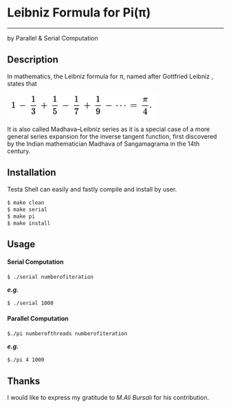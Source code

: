 # **Leibniz Formula for Pi(π)**

---
by Parallel & Serial Computation


Description
---

In mathematics, the Leibniz formula for π, named after Gottfried Leibniz ,
states that

![image](https://github.com/HarunGlec/LeibnizForPi/blob/master/formula.png)

It is also called Madhava–Leibniz series as it is a special case of a more general
series expansion for the inverse tangent function, first discovered by the Indian
mathematician Madhava of Sangamagrama in the 14th century.


Installation
---
Testa Shell can easily and fastly compile and install by user.

    $ make clean
	$ make serial
	$ make pi
	$ make install

Usage
---

#### **Serial Computation**
	$ ./serial numberofiteration

   ***e.g.***
   
    $ ./serial 1000
#### **Parallel Computation**
	$./pi numberofthreads numberofiteration

***e.g.***

	$./pi 4 1000
  
Thanks
---
I would like to express my gratitude to *M.Ali Bursalı* for his contribution.
